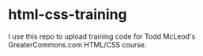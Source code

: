 # html-css-training
I use this repo to upload training code for Todd McLeod's GreaterCommons.com HTML/CSS course.
